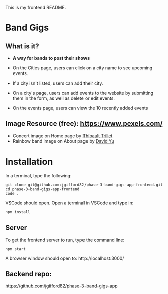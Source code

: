 This is my frontend README.

# Band Gigs

## What is it?

- **A way for bands to post their shows**
- On the Cities page, users can click on a city name to see upcoming events.

- If a city isn't listed, users can add their city.

- On a city's page, users can add events to the website by submitting them in the form, as well as delete or edit events.

- On the events page, users can view the 10 recently added events

## Image Resource (free): https://www.pexels.com/

- Concert image on Home page by [Thibault Trillet](https://www.pexels.com/photo/singer-singing-on-stage-beside-guitar-player-and-bass-player-167636/)
- Rainbow band image on About page by [David Yu](https://www.pexels.com/photo/band-members-playing-on-stage-1749822/)

# Installation

In a terminal, type the following:

```
git clone git@github.com:jgifford82/phase-3-band-gigs-app-frontend.git
cd phase-3-band-gigs-app-frontend
code .
```

VSCode should open. Open a terminal in VSCode and type in:

```
npm install
```

## Server

To get the frontend server to run, type the command line:

```
npm start
```

A browser window should open to: http://localhost:3000/

## Backend repo:

https://github.com/jgifford82/phase-3-band-gigs-app
